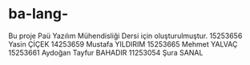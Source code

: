 # ba-lang-
Bu proje Paü Yazılım Mühendisliği Dersi için oluşturulmuştur.
15253656 Yasin ÇİÇEK
14253659 Mustafa YILDIRIM
15253665 Mehmet YALVAÇ
15253661 Aydoğan Tayfur BAHADIR
11253054 Şura SANAL
